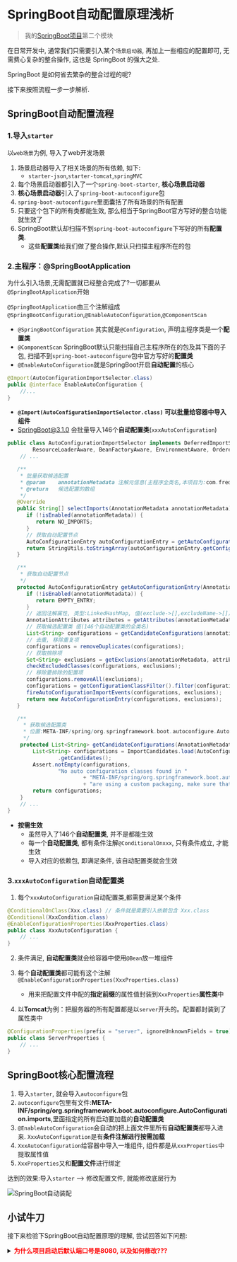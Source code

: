 # SpringBoot自动配置原理浅析
>我的[SpringBoot项目](https://github.com/fu-jw/spring-tutorial)第二个模块

在日常开发中, 通常我们只需要引入某个`场景启动器`, 再加上一些相应的配置即可, 无需费心复杂的整合操作, 这也是 SpringBoot 的强大之处.

SpringBoot 是如何省去繁杂的整合过程的呢?

接下来按照流程一步一步解析.
## SpringBoot自动配置流程
### 1.导入`starter`
以`web场景`为例, 导入了web开发场景
1. 场景启动器导入了相关场景的所有依赖, 如下:
    - `starter-json`,`starter-tomcat`,`springMVC`
2. 每个场景启动器都引入了一个`spring-boot-starter`, **核心场景启动器**
3. **核心场景启动器**引入了`spring-boot-autoconfigure`包
4. `spring-boot-autoconfigure`里面囊括了所有场景的所有配置
5. 只要这个包下的所有类都能生效, 那么相当于SpringBoot官方写好的整合功能就生效了
6. SpringBoot默认却扫描不到`spring-boot-autoconfigure`下写好的所有**配置类**.
   - 这些**配置类**给我们做了整合操作,默认只扫描主程序所在的包

### 2.主程序：@SpringBootApplication
为什么引入场景,无需配置就已经整合完成了?一切都要从`@SpringBootApplication`开始

`@SpringBootApplication`由三个注解组成`@SpringBootConfiguration`,`@EnableAutoConfiguration`,`@ComponentScan`
   - `@SpringBootConfiguration` 其实就是`@Configuration`, 声明主程序类是一个**配置类**
   - `@ComponentScan` SpringBoot默认只能扫描自己主程序所在的包及其下面的子包, 扫描不到`spring-boot-autoconfigure`包中官方写好的**配置类**
   - `@EnableAutoConfiguration`就是SpringBoot开启**自动配置**的核心
```java
@Import(AutoConfigurationImportSelector.class)
public @interface EnableAutoConfiguration {
    //...
}
```
- **`@Import(AutoConfigurationImportSelector.class)` 可以批量给容器中导入组件**
- SpringBoot@3.1.0 会批量导入146个**自动配置类**(`xxxAutoConfiguration`)
```java
public class AutoConfigurationImportSelector implements DeferredImportSelector, BeanClassLoaderAware,
		ResourceLoaderAware, BeanFactoryAware, EnvironmentAware, Ordered { 
    // ...

   /**
    * 批量获取候选配置
    * @param    annotationMetadata 注解元信息(主程序全类名,本项目为:com.fredo.Main)
    * @return   候选配置的数组
    */
   @Override
   public String[] selectImports(AnnotationMetadata annotationMetadata) {
      if (!isEnabled(annotationMetadata)) {
         return NO_IMPORTS;
      }
      // 获取自动配置节点
      AutoConfigurationEntry autoConfigurationEntry = getAutoConfigurationEntry(annotationMetadata);
      return StringUtils.toStringArray(autoConfigurationEntry.getConfigurations());
   }

   /**
    * 获取自动配置节点
    */
   protected AutoConfigurationEntry getAutoConfigurationEntry(AnnotationMetadata annotationMetadata) {
      if (!isEnabled(annotationMetadata)) {
         return EMPTY_ENTRY;
      }
      // 返回注解属性, 类型:LinkedHashMap, 值(exclude->[],excludeName->[])
      AnnotationAttributes attributes = getAttributes(annotationMetadata);
      // 获取候选配置类 值(146个自动配置类的全类名)
      List<String> configurations = getCandidateConfigurations(annotationMetadata, attributes);
      // 去重, 移除重复项
      configurations = removeDuplicates(configurations);
      // 获取排除项
      Set<String> exclusions = getExclusions(annotationMetadata, attributes);
      checkExcludedClasses(configurations, exclusions);
      // 移除要排除的配置项
      configurations.removeAll(exclusions);
      configurations = getConfigurationClassFilter().filter(configurations);
      fireAutoConfigurationImportEvents(configurations, exclusions);
      return new AutoConfigurationEntry(configurations, exclusions);
   }

   /**
     * 获取候选配置类
     * 位置:META-INF/spring/org.springframework.boot.autoconfigure.AutoConfiguration.imports
     */
    protected List<String> getCandidateConfigurations(AnnotationMetadata metadata, AnnotationAttributes attributes) {
        List<String> configurations = ImportCandidates.load(AutoConfiguration.class, getBeanClassLoader())
                .getCandidates();
        Assert.notEmpty(configurations,
                "No auto configuration classes found in "
                        + "META-INF/spring/org.springframework.boot.autoconfigure.AutoConfiguration.imports. If you "
                        + "are using a custom packaging, make sure that file is correct.");
        return configurations;
    }
    // ...
}
```
- **按需生效**
  - 虽然导入了146个**自动配置类**, 并不是都能生效
  - 每一个**自动配置类**, 都有条件注解`@ConditionalOnxxx`, 只有条件成立, 才能生效 
  - 导入对应的依赖包, 即满足条件, 该自动配置类就会生效

### 3.`xxxAutoConfiguration`自动配置类
1. 每个`xxxAutoConfiguration`自动配置类,都需要满足某个条件
```java
@ConditionalOnClass(Xxx.class) // 条件就是需要引入依赖包含 Xxx.class
@Conditional(XxxCondition.class)
@EnableConfigurationProperties(XxxProperties.class)
public class XxxAutoConfiguration {
    // ...
}
```
2. 条件满足, **自动配置类**就会给容器中使用`@Bean`放一堆组件

3. 每个**自动配置类**都可能有这个注解`@EnableConfigurationProperties(XxxProperties.class)`
   - 用来把配置文件中配的**指定前缀**的属性值封装到`XxxProperties`**属性类**中
4. 以**Tomcat**为例：把服务器的所有配置都是以`server`开头的。配置都封装到了属性类中
```java
@ConfigurationProperties(prefix = "server", ignoreUnknownFields = true)
public class ServerProperties {
    // ...
}
```

## SpringBoot核心配置流程
1. 导入`starter`, 就会导入`autoconfigure`包
2. `autoconfigure`包里有文件:**META-INF/spring/org.springframework.boot.autoconfigure.AutoConfiguration.imports**,里面指定的所有启动要加载的**自动配置类**
3. `@EnableAutoConfiguration`会自动的把上面文件里所有**自动配置类**都导入进来. `XxxAutoConfiguration`是有**条件注解进行按需加载**
4. `XxxAutoConfiguration`给容器中导入一堆组件, 组件都是从`xxxProperties`中提取属性值
5. `XxxProperties`又和**配置文件**进行绑定

达到的效果:导入`starter` --> 修改配置文件, 就能修改底层行为

![SpringBoot自动装配](https://cdn.jsdelivr.net/gh/fu-jw/picture/hexoPic/SpringBoot%E8%87%AA%E5%8A%A8%E8%A3%85%E9%85%8D.png)

## 小试牛刀
接下来检验下SpringBoot自动配置原理的理解, 尝试回答如下问题:

<details> <summary><strong><span style="color: red; ">为什么项目启动后默认端口号是8080, 以及如何修改???</span></strong></summary>

1. 引入`web场景`
```xml
<dependency>
    <groupId>org.springframework.boot</groupId>
    <artifactId>spring-boot-starter-web</artifactId>
</dependency>
```
自动引入了`spring-boot-starter`和`spring-boot-starter-tomcat`
```xml
<dependency>
    <groupId>org.springframework.boot</groupId>
    <artifactId>spring-boot-starter</artifactId>
    <version>3.1.0</version>
    <scope>compile</scope>
</dependency>
```
```xml
<dependency>
    <groupId>org.springframework.boot</groupId>
    <artifactId>spring-boot-starter-tomcat</artifactId>
    <version>3.1.0</version>
    <scope>compile</scope>
</dependency>
```
`spring-boot-starter`自动引入依赖`spring-boot-autoconfigure`包
```xml
<dependency>
    <groupId>org.springframework.boot</groupId>
    <artifactId>spring-boot-autoconfigure</artifactId>
    <version>3.1.0</version>
    <scope>compile</scope>
</dependency>
```
`spring-boot-autoconfigure`
包里有文件:
- **additional-spring-configuration-metadata.json**, 里面包含了所有的默认值
```json
{
  "name": "server.port",
  "defaultValue": 8080
}
```
- **META-INF/spring/org.springframework.boot.autoconfigure.AutoConfiguration.imports**,里面指定的所有启动要加载的**自动配置类**

![spring-boot-autoconfigure包](https://cdn.jsdelivr.net/gh/fu-jw/picture/hexoPic/autoconfig%E5%8C%85.png)

2. 合成注解`@SpringBootApplication`中的`@EnableAutoConfiguration`
   自动的把上面文件里所有**自动配置类**都导入进来. `XxxAutoConfiguration`是有**条件注解进行按需加载**

其中就包括`ServletWebServerFactoryAutoConfiguration.java`
```java
@AutoConfiguration(after = SslAutoConfiguration.class)
@AutoConfigureOrder(Ordered.HIGHEST_PRECEDENCE)
@ConditionalOnClass(ServletRequest.class)
@ConditionalOnWebApplication(type = Type.SERVLET)
@EnableConfigurationProperties(ServerProperties.class)
@Import({ ServletWebServerFactoryAutoConfiguration.BeanPostProcessorsRegistrar.class,
		ServletWebServerFactoryConfiguration.EmbeddedTomcat.class,
		ServletWebServerFactoryConfiguration.EmbeddedJetty.class,
		ServletWebServerFactoryConfiguration.EmbeddedUndertow.class })
public class ServletWebServerFactoryAutoConfiguration {
    // ...
}
```
绑定了属性文件`ServerProperties`
```java
@ConfigurationProperties(prefix = "server", ignoreUnknownFields = true)
public class ServerProperties {
    private Integer port;
    // ...
}
```
只需要在自己的配置文件中自定义`server.port`的值

SpringBoot启动时就会去resources路径下加载符合要求的文件, 从该文件中查找配置并覆盖默认配置, 
于是就完成了配置自定义

`spring-boot-starter-parent-3.1.0.pom`文件:
```xml
<build>
    <resources>
      <resource>
        <directory>${basedir}/src/main/resources</directory>
        <filtering>true</filtering>
        <includes>
          <include>**/application*.yml</include>
          <include>**/application*.yaml</include>
          <include>**/application*.properties</include>
        </includes>
      </resource>
      <resource>
        <directory>${basedir}/src/main/resources</directory>
        <excludes>
          <exclude>**/application*.yml</exclude>
          <exclude>**/application*.yaml</exclude>
          <exclude>**/application*.properties</exclude>
        </excludes>
      </resource>
    </resources>
    ...
</build>
```
</details>



